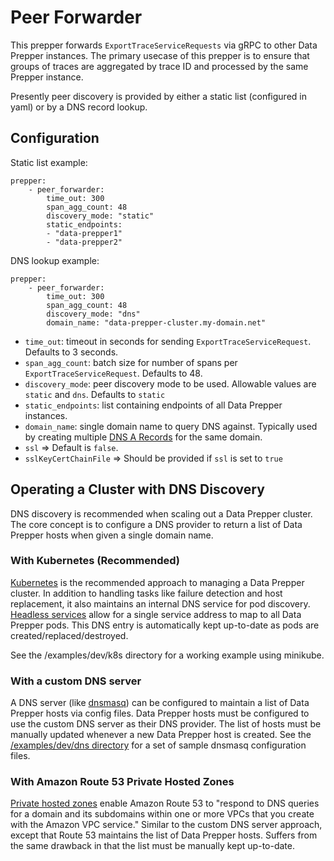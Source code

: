 # Peer Forwarder
This prepper forwards `ExportTraceServiceRequests` via gRPC to other Data Prepper instances. The primary usecase of this prepper is 
to ensure that groups of traces are aggregated by trace ID and processed by the same Prepper instance.

Presently peer discovery is provided by either a static list (configured in yaml) or by a DNS record lookup.

## Configuration
Static list example:
```
prepper:
    - peer_forwarder:
        time_out: 300
        span_agg_count: 48
        discovery_mode: "static"
        static_endpoints:
        - "data-prepper1"
        - "data-prepper2"
```

DNS lookup example:
```
prepper:
    - peer_forwarder:
        time_out: 300
        span_agg_count: 48
        discovery_mode: "dns"
        domain_name: "data-prepper-cluster.my-domain.net"
```

* `time_out`: timeout in seconds for sending `ExportTraceServiceRequest`. Defaults to 3 seconds.
* `span_agg_count`: batch size for number of spans per `ExportTraceServiceRequest`. Defaults to 48.
* `discovery_mode`: peer discovery mode to be used. Allowable values are `static` and `dns`. Defaults to `static`
* `static_endpoints`: list containing endpoints of all Data Prepper instances.
* `domain_name`: single domain name to query DNS against. Typically used by creating multiple [DNS A Records](https://www.cloudflare.com/learning/dns/dns-records/dns-a-record/) for the same domain.
* `ssl` => Default is ```false```.
* `sslKeyCertChainFile` => Should be provided if ```ssl``` is set to ```true```

## Operating a Cluster with DNS Discovery
DNS discovery is recommended when scaling out a Data Prepper cluster. The core concept is to configure a DNS provider to return a list of Data Prepper hosts when given a single domain name.

### With Kubernetes (Recommended)
[Kubernetes](https://kubernetes.io/) is the recommended approach to managing a Data Prepper cluster. In addition to handling tasks like failure detection and host replacement, it also maintains an internal DNS service for pod discovery. [Headless services](https://kubernetes.io/docs/concepts/services-networking/service/#headless-services) allow for a single service address to map to all Data Prepper pods. This DNS entry is automatically kept up-to-date as pods are created/replaced/destroyed.

See the /examples/dev/k8s directory for a working example using minikube.

### With a custom DNS server
A DNS server (like [dnsmasq](http://www.thekelleys.org.uk/dnsmasq/doc.html)) can be configured to maintain a list of Data Prepper hosts via config files. Data Prepper hosts must be configured to use the custom DNS server as their DNS provider. The list of hosts must be manually updated whenever a new Data Prepper host is created. See the [/examples/dev/dns directory](https://github.com/opendistro-for-elasticsearch/data-prepper/tree/master/examples/dev/dns) for a set of sample dnsmasq configuration files.

### With Amazon Route 53 Private Hosted Zones
[Private hosted zones](https://docs.aws.amazon.com/Route53/latest/DeveloperGuide/hosted-zones-private.html) enable Amazon Route 53 to "respond to DNS queries for a domain and its subdomains within one or more VPCs that you create with the Amazon VPC service." Similar to the custom DNS server approach, except that Route 53 maintains the list of Data Prepper hosts. Suffers from the same drawback in that the list must be manually kept up-to-date.
